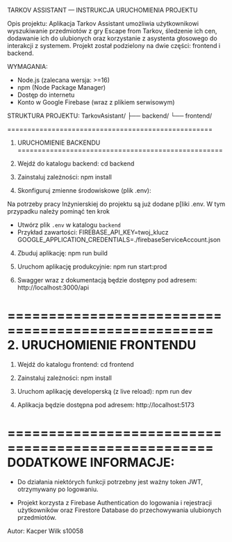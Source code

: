 TARKOV ASSISTANT — INSTRUKCJA URUCHOMIENIA PROJEKTU

Opis projektu:
Aplikacja Tarkov Assistant umożliwia użytkownikowi wyszukiwanie przedmiotów z gry Escape from Tarkov, śledzenie ich cen, dodawanie ich do ulubionych oraz korzystanie z asystenta głosowego do interakcji z systemem. Projekt został podzielony na dwie części: frontend i backend.

WYMAGANIA:
- Node.js (zalecana wersja: >=16)
- npm (Node Package Manager)
- Dostęp do internetu
- Konto w Google Firebase (wraz z plikiem serwisowym)

STRUKTURA PROJEKTU:
TarkovAsistant/
├── backend/
└── frontend/

===================================================
1. URUCHOMIENIE BACKENDU
===================================================

1. Wejdź do katalogu backend:
   cd backend

2. Zainstaluj zależności:
   npm install

3. Skonfiguruj zmienne środowiskowe (plik .env):

Na potrzeby pracy Inżynierskiej do projektu są już dodane p[liki .env. W tym przypadku należy pominąć ten krok

   - Utwórz plik `.env` w katalogu `backend`
   - Przykład zawartości:
     FIREBASE_API_KEY=twoj_klucz
     GOOGLE_APPLICATION_CREDENTIALS=./firebaseServiceAccount.json



4. Zbuduj aplikację:
   npm run build

5. Uruchom aplikację produkcyjnie:
   npm run start:prod

6. Swagger wraz z dokumentacją będzie dostępny pod adresem:
   http://localhost:3000/api

===================================================
2. URUCHOMIENIE FRONTENDU
===================================================

1. Wejdź do katalogu frontend:
   cd frontend

2. Zainstaluj zależności:
   npm install

3. Uruchom aplikację developerską (z live reload):
   npm run dev

4. Aplikacja będzie dostępna pod adresem:
   http://localhost:5173

===================================================
DODATKOWE INFORMACJE:
===================================================

- Do działania niektórych funkcji potrzebny jest ważny token JWT, otrzymywany po logowaniu.

- Projekt korzysta z Firebase Authentication do logowania i rejestracji użytkowników oraz Firestore Database do przechowywania ulubionych przedmiotów.

Autor: Kacper Wilk s10058
